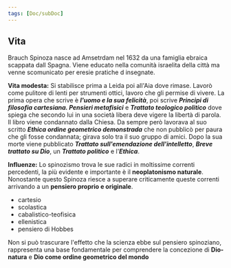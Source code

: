 ```yaml
---
tags: [Doc/subDoc]
---
```

## Vita
Brauch Spinoza nasce ad Amsetrdam nel 1632 da una famiglia ebraica scappata dall Spagna. Viene educato nella comunità israelita della città ma venne scomunicato per eresie pratiche d insegnate.

**Vita modesta:** Si stabilisce prima a Leida poi all'Aia dove rimase. Lavorò come pulitore di lenti per strumenti ottici, lavoro che gli permise di vivere. La prima opera che scrive è ***l'uomo e la sua felicità***, poi scrive ***Principi di filosofia cartesiana. Pensieri metafisici*** e ***Trattato teologico politico*** dove spiega che secondo lui in una società libera deve vigere la libertà di parola. Il libro viene condannato dalla Chiesa. Da sempre però lavorava al suo scritto ***Ethica ordine geometrico demonstrada*** che non pubblicò per paura che gli fosse condannata; girava solo tra il suo gruppo di amici. Dopo la sua morte viene pubblicato ***Trattato sull'emendazione dell'intelletto***, ***Breve trattato su Dio***, un ***Trattato politico*** e l'***Ethica***.

**Influenze:** Lo spinozismo trova le sue radici in moltissime correnti percedenti, la più evidente e importante è il **neoplatonismo naturale**. Nonostante questo Spinoza riesce a superare criticamente queste correnti arrivando a un **pensiero proprio e originale**.
- cartesio
- scolastica
- cabalistico-teofisica
- ellenistica
- pensiero di Hobbes

Non si può trascurare l'effetto che la scienza ebbe sul pensiero spinoziano, rappresenta una base fondamentale per comprendere la concezione di **Dio-natura** e **Dio come ordine geometrico del mondo**